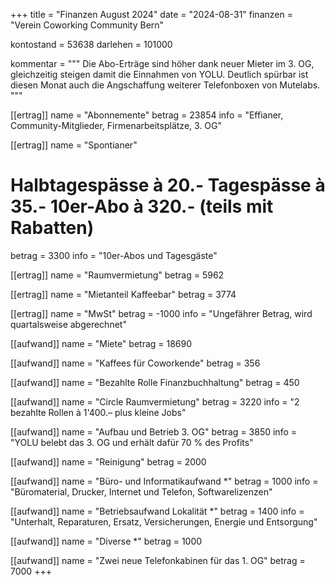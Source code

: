 +++
title = "Finanzen August 2024"
date = "2024-08-31"
finanzen = "Verein Coworking Community Bern"

kontostand = 53638
darlehen = 101000

kommentar = """
Die Abo-Erträge sind höher dank neuer Mieter im 3. OG, gleichzeitig steigen damit die Einnahmen von YOLU.
Deutlich spürbar ist diesen Monat auch die Angschaffung weiterer Telefonboxen von Mutelabs.
"""

[[ertrag]]
name = "Abonnemente"
betrag = 23854
info = "Effianer, Community-Mitglieder, Firmenarbeitsplätze, 3. OG"

[[ertrag]]
name = "Spontianer"
#  Halbtagespässe à 20.-   Tagespässe à 35.-   10er-Abo à 320.-  (teils mit Rabatten)
betrag = 3300
info = "10er-Abos und Tagesgäste"

[[ertrag]]
name = "Raumvermietung"
betrag = 5962

[[ertrag]]
name = "Mietanteil Kaffeebar"
betrag = 3774

[[ertrag]]
name = "MwSt"
betrag = -1000
info = "Ungefährer Betrag, wird quartalsweise abgerechnet"


[[aufwand]]
name = "Miete"
betrag = 18690

[[aufwand]]
name = "Kaffees für Coworkende"
betrag = 356

[[aufwand]]
name = "Bezahlte Rolle Finanzbuchhaltung"
betrag = 450

[[aufwand]]
name = "Circle Raumvermietung"
betrag = 3220
info = "2 bezahlte Rollen à 1'400.– plus kleine Jobs"

[[aufwand]]
name = "Aufbau und Betrieb 3. OG"
betrag = 3850
info = "YOLU belebt das 3. OG und erhält dafür 70 % des Profits"

[[aufwand]]
name = "Reinigung"
betrag = 2000

[[aufwand]]
name = "Büro- und Informatikaufwand *"
betrag = 1000
info = "Büromaterial, Drucker, Internet und Telefon, Softwarelizenzen"

[[aufwand]]
name = "Betriebsaufwand Lokalität *"
betrag = 1400
info = "Unterhalt, Reparaturen, Ersatz, Versicherungen, Energie und Entsorgung"

[[aufwand]]
name = "Diverse *"
betrag = 1000

[[aufwand]]
name = "Zwei neue Telefonkabinen für das 1. OG"
betrag = 7000
+++
